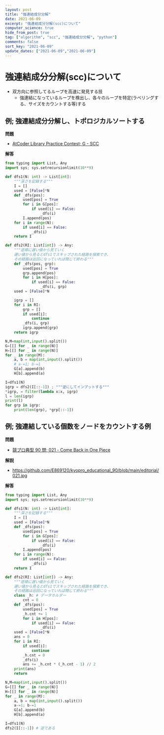 ```yaml
---
layout: post
title: "強連結成分分解"
date: 2021-06-09
excerpt: "強連結成分分解(scc)について"
computer_science: true
hide_from_post: true
tag: ["algorithm", "scc", "強連結成分分解", "python"]
comments: false
sort_key: "2021-06-09"
update_dates: ["2021-06-09","2021-06-09"]
---
```


# 強連結成分分解(scc)について
 - 双方向に参照してるループを高速に発見する技
   - 強連結になっているループを検出し、各々のループを特定(ラベリングする、サイズをカウントする等)する

## 例; 強連結成分分解し、トポロジカルソートする

**問題**  
 - [AtCoder Library Practice Contest; G - SCC](https://atcoder.jp/contests/practice2/tasks/practice2_g)

**解答**  
```python
from typing import List, Any
import sys; sys.setrecursionlimit(10**9)

def dfs1(N: int) -> List[int]:
    """深さを記録する"""
    I = []
    used = [False]*N
    def _dfs(pos):
        used[pos] = True
        for i in G[pos]:
            if used[i] == False:
                _dfs(i)
        I.append(pos)
    for i in range(N):
        if used[i] == False:
            _dfs(i)
    return I

def dfs2(RI: List[int]) -> Any:
    """逆順に遅い値から見ていく
    遅い値から見るとdfs1でスキップされた経路を探索でき、
    その経路は巡回になっていれば閉じて終わる"""
    def _dfs(pos, grp):
        used[pos] = True
        grp.append(pos)
        for i in H[pos]:
            if used[i] == False:
                _dfs(i, grp)
    used = [False]*N

    igrp = []
    for i in RI:
        grp = []
        if used[i]:
            continue
        _dfs(i, grp)
        igrp.append(grp)
    return igrp

N,M=map(int,input().split())
G=[[] for _ in range(N)]
H=[[] for _ in range(N)]
for _ in range(M):
    a, b = map(int,input().split())
    # a-=1; b-=1
    G[a].append(b)
    H[b].append(a)

I=dfs1(N)
igrp = dfs2(I[::-1]) ; """逆にしてインプットする"""
*igrp, = filter(lambda x:x, igrp)
l = len(igrp)
print(l)
for grp in igrp:
    print(len(grp), *grp[::-1])
```

## 例; 強連結している個数をノードをカウントする例  

**問題**  
 - [競プロ典型 90 問; 021 - Come Back in One Piece](https://atcoder.jp/contests/typical90/tasks/typical90_u)

**解説**  
 - https://github.com/E869120/kyopro_educational_90/blob/main/editorial/021.jpg

**解答**  
```python
from typing import List, Any
import sys; sys.setrecursionlimit(10**9)

def dfs1(N: int) -> List[int]:
    """深さを記録する"""
    I = []
    used = [False]*N
    def _dfs(pos):
        used[pos] = True
        for i in G[pos]:
            if used[i] == False:
                _dfs(i)
        I.append(pos)
    for i in range(N):
        if used[i] == False:
            _dfs(i)
    return I

def dfs2(RI: List[int]) -> Any:
    """逆順に遅い値から見ていく
    遅い値から見るとdfs1でスキップされた経路を探索でき、
    その経路は巡回になっていれば閉じて終わる"""
    class _h: # データホルダー
        cnt = 0
    def _dfs(pos):
        used[pos] = True
        _h.cnt += 1
        for i in H[pos]:
            if used[i] == False:
                _dfs(i)
    used = [False]*N
    ans = 0
    for i in RI:
        if used[i]:
            continue
        _h.cnt = 0
        _dfs(i)
        ans += _h.cnt * (_h.cnt - 1) // 2
    print(ans)
    return

N,M=map(int,input().split())
G=[[] for _ in range(N)]
H=[[] for _ in range(N)]
for _ in range(M):
    a, b = map(int,input().split())
    a-=1; b-=1
    G[a].append(b)
    H[b].append(a)

I=dfs1(N)
dfs2(I[::-1]) # 逆である
```


